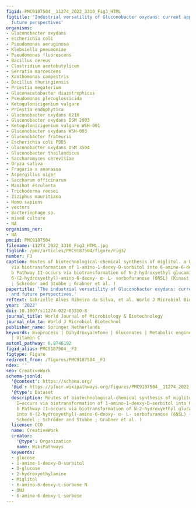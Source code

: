```yaml
---
figid: PMC9187504__11274_2022_3310_Fig3_HTML
figtitle: 'Industrial versatility of Gluconobacter oxydans: current applications and
  future perspectives'
organisms:
- Gluconobacter oxydans
- Escherichia coli
- Pseudomonas aeruginosa
- Klebsiella pneumoniae
- Pseudomonas fluorescens
- Bacillus cereus
- Clostridium acetobutylicum
- Serratia marcescens
- Xanthomonas campestris
- Bacillus thuringiensis
- Priestia megaterium
- Gluconacetobacter diazotrophicus
- Pseudomonas plecoglossicida
- Ketogulonicigenium vulgare
- Priestia endophytica
- Gluconobacter oxydans 621H
- Gluconobacter oxydans DSM 2003
- Ketogulonicigenium vulgare WSH-001
- Gluconobacter oxydans WSH-003
- Gluconobacter frateurii
- Escherichia coli PBB5
- Gluconobacter oxydans DSM 3504
- Gluconobacter thailandicus
- Saccharomyces cerevisiae
- Oryza sativa
- Fragaria x ananassa
- Aspergillus niger
- Saccharum officinarum
- Manihot esculenta
- Trichoderma reesei
- Ziziphus mauritiana
- Homo sapiens
- vectors
- Bacteriophage sp.
- mixed culture
- NA
organisms_ner:
- NA
pmcid: PMC9187504
filename: 11274_2022_3310_Fig3_HTML.jpg
figlink: /pmc/articles/PMC9187504/figure/Fig3/
number: F3
caption: Routes of biotechnological-chemical synthesis of miglitol. a Pathway I—occurs
  via biotransformation of 1-amino-1-deoxy-D-sorbitol into 6-amino-6-deoxy-L-sorbose.
  b Pathway II—occurs via biotransformation of N-2-hydroxyethyl glucamine (NHEG) into
  6-(2-hydroxyethyl)-amino-6-deoxy- α- L- sorbofuranose (6NSL) (Kinast and Schedel
  ; Schröder and Stubbe ; Grabner et al. )
papertitle: 'The industrial versatility of Gluconobacter oxydans: current applications
  and future perspectives.'
reftext: Gabrielle Alves Ribeiro da Silva, et al. World J Microbiol Biotechnol. 2022;38(8):134.
year: '2022'
doi: 10.1007/s11274-022-03310-8
journal_title: World Journal of Microbiology & Biotechnology
journal_nlm_ta: World J Microbiol Biotechnol
publisher_name: Springer Netherlands
keywords: Bioprocess | Dihydroxyacetone | Gluconates | Metabolic engineering | Miglitol
  | Vitamin C
automl_pathway: 0.8746192
figid_alias: PMC9187504__F3
figtype: Figure
redirect_from: /figures/PMC9187504__F3
ndex: ''
seo: CreativeWork
schema-jsonld:
  '@context': https://schema.org/
  '@id': https://pfocr.wikipathways.org/figures/PMC9187504__11274_2022_3310_Fig3_HTML.html
  '@type': Dataset
  description: Routes of biotechnological-chemical synthesis of miglitol. a Pathway
    I—occurs via biotransformation of 1-amino-1-deoxy-D-sorbitol into 6-amino-6-deoxy-L-sorbose.
    b Pathway II—occurs via biotransformation of N-2-hydroxyethyl glucamine (NHEG)
    into 6-(2-hydroxyethyl)-amino-6-deoxy- α- L- sorbofuranose (6NSL) (Kinast and
    Schedel ; Schröder and Stubbe ; Grabner et al. )
  license: CC0
  name: CreativeWork
  creator:
    '@type': Organization
    name: WikiPathways
  keywords:
  - glucose
  - 1-amino-1-deoxy-D-sorbitol
  - D-glucose
  - 2-hydroxyethylamine
  - Miglitol
  - 6-amino-6-deoxy-L-sorbose N
  - DNJ
  - 6-amino-6-deoxy-L-sorbose
---
```

